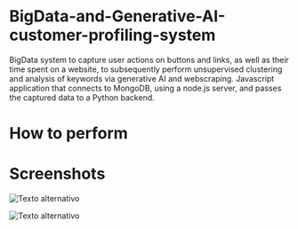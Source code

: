 # BigData-and-Generative-AI-customer-profiling-system
BigData system to capture user actions on buttons and links, as well as their time spent on a website, to subsequently perform unsupervised clustering and analysis of keywords via generative AI and webscraping. Javascript application that connects to MongoDB, using a node.js server, and passes the captured data to a Python backend.

# How to perform


# Screenshots
![Texto alternativo](https://drive.google.com/uc?id=1fvnF7iMIKpL52nuB3O0544mdMAL4pDjB)

![Texto alternativo](https://drive.google.com/uc?id=1-mhN5yXAfFUT3zYzjX9CLUk7Zx_vI249)
